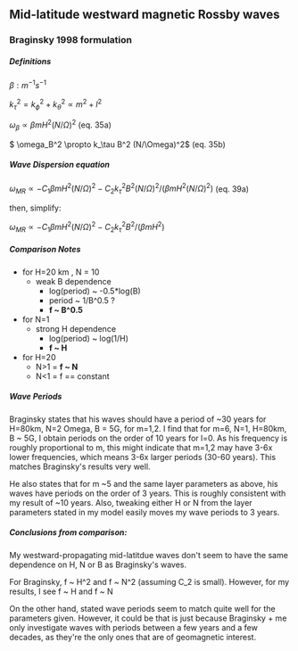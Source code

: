 ## Mid-latitude westward magnetic Rossby waves

### Braginsky 1998 formulation

##### Definitions

$\beta : m^{-1}s^{-1}$

$k_\tau^2 = k_\phi^2+k_\theta^2\propto m^2+l^2$

$\omega_\beta \propto \beta m H^2 (N/\Omega)^2$ (eq. 35a)

$ \omega_B^2 \propto k_\tau B^2 (N/\Omega)^2$ (eq. 35b)

##### Wave Dispersion equation 

$\omega_{MR} \propto - C_1\beta m H^2 (N/\Omega)^2 -C_2k_\tau^2 B^2(N/\Omega)^2/(\beta m H^2 (N/\Omega)^2)$ (eq. 39a)

then, simplify: 

$\omega_{MR} \propto - C_1 \beta m H^2 (N/\Omega)^2 -C_2 k_\tau^2 B^2/(\beta m H^2)$

##### Comparison Notes

* for H=20 km , N = 10
  * weak B dependence
    * log(period) ~ -0.5*log(B)
    * period ~ 1/B^0.5 ? 
    * **f ~ B^0.5**
* for N=1
  * strong H dependence
    * log(period) ~ log(1/H)
    * **f ~ H** 
* for H=20
  * N>1 = **f ~ N**
  * N<1 = f == constant

##### Wave Periods

Braginsky states that his waves should have a period of ~30 years for H=80km, N=2 Omega, B = 5G, for m=1,2. I find that for m=6, N=1, H=80km, B ~ 5G, I obtain periods on the order of 10 years for l=0. As his frequency is roughly proportional to m, this might indicate that m=1,2 may have 3-6x lower frequencies, which means 3-6x larger periods (30-60 years). This matches Braginsky's results very well. 

He also states that for m ~5 and the same layer parameters as above, his waves have periods on the order of 3 years. This is roughly consistent with my result of ~10 years. Also, tweaking either H or N from the layer parameters stated in my model easily moves my wave periods to 3 years. 

##### Conclusions from comparison:

My westward-propagating mid-latitdue waves don't seem to have the same dependence on H, N or B as Braginsky's waves. 

For Braginsky, f ~ H^2 and f ~ N^2 (assuming C_2 is small). However, for my results, I see f ~ H and f ~ N

On the other hand, stated wave periods seem to match quite well for the parameters given. However, it could be that is just because Braginsky + me only investigate waves with periods between a few years and a few decades, as they're the only ones that are of geomagnetic interest. 